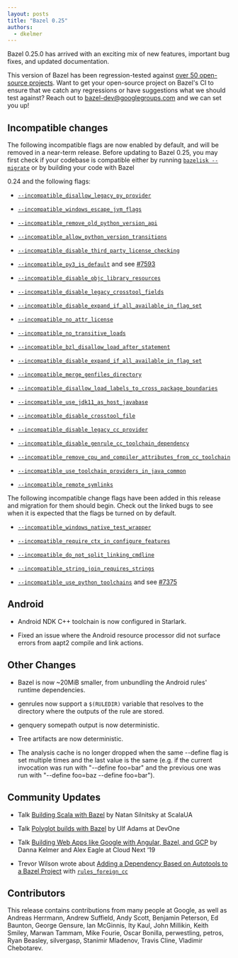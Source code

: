 ```yaml
---
layout: posts
title: "Bazel 0.25"
authors:
  - dkelmer
---
```


Bazel 0.25.0 has arrived with an exciting mix of new features, important bug fixes, and updated documentation.

This version of Bazel has been regression-tested against [over 50 open-source projects](https://buildkite.com/bazel/bazel-at-head-plus-downstream/builds/939). Want to get your open-source project on Bazel's CI to ensure that we catch any regressions or have suggestions what we should test against? Reach out to [bazel-dev@googlegroups.com](mailto:bazel-discuss@googlegroups.com) and we can set you up!

## Incompatible changes

The following incompatible flags are now enabled by default, and will be removed in a near-term release. Before updating to Bazel 0.25, you may first check if your codebase is compatible either by running [`bazelisk --migrate`](https://github.com/philwo/bazelisk) or by building your code with Bazel

0.24 and the following flags:

- [`--incompatible_disallow_legacy_py_provider`](https://github.com/bazelbuild/bazel/issues/7298)

- [`--incompatible_windows_escape_jvm_flags`](https://github.com/bazelbuild/bazel/issues/7486)

- [`--incompatible_remove_old_python_version_api`](https://github.com/bazelbuild/bazel/issues/7308) 

- [`--incompatible_allow_python_version_transitions`](https://github.com/bazelbuild/bazel/issues/7307) 

- [`--incompatible_disable_third_party_license_checking`](https://github.com/bazelbuild/bazel/issues/7553)

- [`--incompatible_py3_is_default`](https://github.com/bazelbuild/bazel/issues/7359) and see [#7593](https://github.com/bazelbuild/issues/7593)

- [`--incompatible_disable_objc_library_resources`](https://github.com/bazelbuild/bazel/issues/7594) 

- [`--incompatible_disable_legacy_crosstool_fields`](https://github.com/bazelbuild/bazel/issues/6861)

- [`--incompatible_disable_expand_if_all_available_in_flag_set`](https://github.com/bazelbuild/bazel/issues/7008) 

- [`--incompatible_no_attr_license`](https://github.com/bazelbuild/bazel/issues/6420) 

- [`--incompatible_no_transitive_loads`](https://github.com/bazelbuild/bazel/issues/5636)

- [`--incompatible_bzl_disallow_load_after_statement`](https://github.com/bazelbuild/bazel/issues/5815) 

- [`--incompatible_disable_expand_if_all_available_in_flag_set`](https://github.com/bazelbuild/bazel/issues/7008) 

- [`--incompatible_merge_genfiles_directory`](https://github.com/bazelbuild/bazel/issues/6761)

- [`--incompatible_disallow_load_labels_to_cross_package_boundaries`](https://github.com/bazelbuild/bazel/issues/6408)

- [`--incompatible_use_jdk11_as_host_javabase`](https://github.com/bazelbuild/bazel/issues/7219)

- [`--incompatible_disable_crosstool_file`](https://github.com/bazelbuild/bazel/issues/7320)

- [`--incompatible_disable_legacy_cc_provider`](https://github.com/bazelbuild/bazel/issues/7036) 

- [`--incompatible_disable_genrule_cc_toolchain_dependency`](https://github.com/bazelbuild/bazel/issues/6867) 

- [`--incompatible_remove_cpu_and_compiler_attributes_from_cc_toolchain`](https://github.com/bazelbuild/bazel/issues/7075) 

- [`--incompatible_use_toolchain_providers_in_java_common`](https://github.com/bazelbuild/bazel/issues/7186)

- [`--incompatible_remote_symlinks`](https://github.com/bazelbuild/bazel/issues/7917)

 

The following incompatible change flags have been added in this release and migration for them should begin. Check out the linked bugs to see when it is expected that the flags be turned on by default. 

- [`--incompatible_windows_native_test_wrapper`](https://github.com/bazelbuild/bazel/issues/6622)

- [`--incompatible_require_ctx_in_configure_features`](https://github.com/bazelbuild/bazel/issues/7793)

- [`--incompatible_do_not_split_linking_cmdline`](https://github.com/bazelbuild/bazel/issues/7687)

- [`--incompatible_string_join_requires_strings`](https://github.com/bazelbuild/bazel/issues/7802)

- [`--incompatible_use_python_toolchains`](https://github.com/bazelbuild/bazel/issues/7899) and see [#7375](https://github.com/bazelbuild/bazel/issues/7375)


## Android

 - Android NDK C++ toolchain is now configured in Starlark.
 
 - Fixed an issue where the Android resource processor did not surface errors from aapt2 compile and link actions.


## Other Changes

 - Bazel is now ~20MiB smaller, from unbundling the Android rules' runtime dependencies.

 - genrules now support a `$(RULEDIR)` variable that resolves to the directory where the outputs of the rule are stored.
 
 - genquery somepath output is now deterministic.
 
 - Tree artifacts are now deterministic.
 
 - The analysis cache is no longer dropped when the same --define flag is set multiple times and the last value is the same (e.g. if the current invocation was run with "--define foo=bar" and the previous one was run with "--define foo=baz --define foo=bar").


## Community Updates

- Talk [Building Scala with Bazel](https://www.youtube.com/watch?v=lT8zpzyJW7I) by Natan Silnitsky at ScalaUA

- Talk [Polyglot builds with Bazel](https://www.youtube.com/watch?v=2JQrpvYzNfY) by Ulf Adams at DevOne

- Talk [Building Web Apps like Google with Angular, Bazel, and GCP](https://www.youtube.com/watch?v=lDyIc2Abkwg) by Danna Kelmer and Alex Eagle at Cloud Next ‘19

- Trevor Wilson wrote about [Adding a Dependency Based on Autotools to a Bazel Project](https://bloggerbust.ca/post/adding-a-dependency-based-on-autotools-to-a-bazel-project/) with [`rules_foreign_cc`](https://github.com/bazelbuild/rules_foreign_cc)


## Contributors

This release contains contributions from many people at Google, as well as Andreas Herrmann, Andrew Suffield, Andy Scott, Benjamin Peterson, Ed Baunton, George Gensure, Ian McGinnis, Ity Kaul, John Millikin, Keith Smiley, Marwan Tammam, Mike Fourie, Oscar Bonilla, perwestling, petros, Ryan Beasley, silvergasp, Stanimir Mladenov, Travis Cline, Vladimir Chebotarev.
